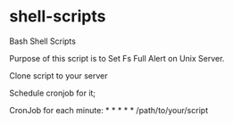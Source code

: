 # shell-scripts
Bash Shell Scripts


Purpose of this script is to Set Fs Full Alert on Unix Server.

Clone script to your server

Schedule cronjob for it;

CronJob for each minute: * * * * * /path/to/your/script
